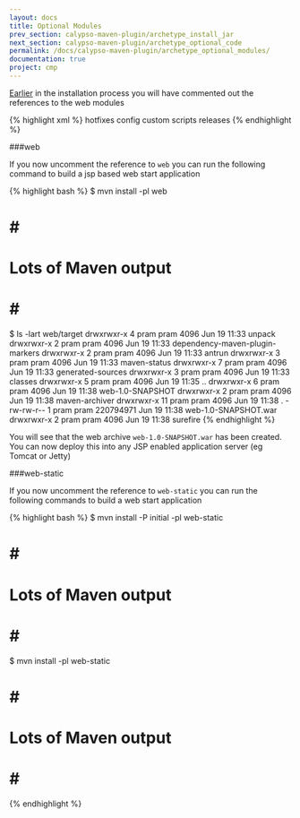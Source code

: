 ```yaml
---
layout: docs
title: Optional Modules
prev_section: calypso-maven-plugin/archetype_install_jar
next_section: calypso-maven-plugin/archetype_optional_code
permalink: /docs/calypso-maven-plugin/archetype_optional_modules/
documentation: true
project: cmp
---
```


[Earlier](/docs/calypso-maven-plugin/archetype_initial) in the installation process you will have commented out the references to the web modules

{% highlight xml %}
<modules>
    <module>hotfixes</module>
    <module>config</module>
    <module>custom</module>
    <module>scripts</module>
    <module>releases</module>
    <!-- Comment one or both web modules if WebStart deployment not needed-->
    <!--module>web</module>
    <module>web-static</module-->
  </modules>
</project>
{% endhighlight %}

###web

If you now uncomment the reference to `web` you can run the following command to build a jsp based web start application

{% highlight bash %}
$ mvn install -pl web
# # #
# Lots of Maven output
# # #
$ ls -lart web/target
drwxrwxr-x  4 pram pram      4096 Jun 19 11:33 unpack
drwxrwxr-x  2 pram pram      4096 Jun 19 11:33 dependency-maven-plugin-markers
drwxrwxr-x  2 pram pram      4096 Jun 19 11:33 antrun
drwxrwxr-x  3 pram pram      4096 Jun 19 11:33 maven-status
drwxrwxr-x  7 pram pram      4096 Jun 19 11:33 generated-sources
drwxrwxr-x  3 pram pram      4096 Jun 19 11:33 classes
drwxrwxr-x  5 pram pram      4096 Jun 19 11:35 ..
drwxrwxr-x  6 pram pram      4096 Jun 19 11:38 web-1.0-SNAPSHOT
drwxrwxr-x  2 pram pram      4096 Jun 19 11:38 maven-archiver
drwxrwxr-x 11 pram pram      4096 Jun 19 11:38 .
-rw-rw-r--  1 pram pram 220794971 Jun 19 11:38 web-1.0-SNAPSHOT.war
drwxrwxr-x  2 pram pram      4096 Jun 19 11:38 surefire
{% endhighlight %}

You will see that the web archive `web-1.0-SNAPSHOT.war` has been created. You can now deploy this into any JSP enabled application server (eg Tomcat or Jetty)

###web-static

If you now uncomment the reference to `web-static` you can run the following commands to build a web start application

{% highlight bash %}
$ mvn install -P initial -pl web-static
# # #
# Lots of Maven output
# # #
$ mvn install -pl web-static
# # #
# Lots of Maven output
# # #
{% endhighlight %}
